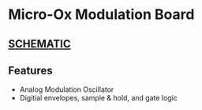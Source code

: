# Micro-Ox Modulation Board

## [SCHEMATIC](x)

## Features
- Analog Modulation Oscillator
- Digitial envelopes, sample & hold, and gate logic
